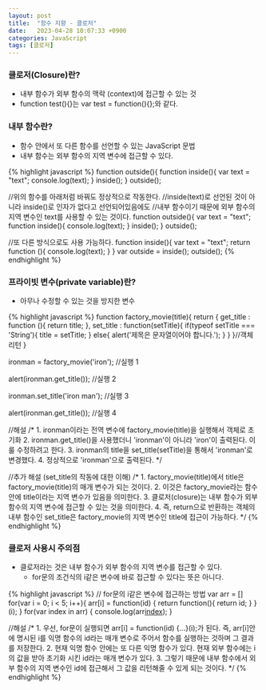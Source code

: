 ```yaml
---
layout: post
title:  "함수 지향 - 클로저"
date:   2023-04-28 10:07:33 +0900
categories: JavaScript
tags: [클로저]
---
```


### 클로저(Closure)란?

- 내부 함수가 외부 함수의 맥락 (context)에 접근할 수 있는 것
- function test(){}는 var test = function(){};와 같다.
                
### 내부 함수란?

- 함수 안에서 또 다른 함수를 선언할 수 있는 JavaScript 문법
- 내부 함수는 외부 함수의 지역 변수에 접근할 수 있다.

{% highlight javascript %}
function outside(){
    function inside(){
        var text = "text";
        console.log(text);
    }
    inside();
}
outside();

//위의 함수를 아래처럼 바꿔도 정상적으로 작동한다.
//inside(text)로 선언된 것이 아니라 inside()로 인자가 없다고 선언되어있음에도
//내부 함수이기 때문에 외부 함수의 지역 변수인 text를 사용할 수 있는 것이다.
function outside(){
    var text = "text";
    function inside(){
        console.log(text);
    }
    inside();
}
outside();

//또 다른 방식으로도 사용 가능하다.
function inside(){
    var text = "text";
    return function (){ console.log(text); }
}
var outside = inside();
outside();
{% endhighlight %}
                
### 프라이빗 변수(private variable)란?

- 아무나 수정할 수 있는 것을 방지한 변수

{% highlight javascript %}
function factory_movie(title){
    return {
        get_title : function (){
            return title;
        },
        set_title : function(setTitle){
            if(typeof setTitle === 'String'){
                title = setTitle;
            }
            else{
                alert('제목은 문자열이어야 합니다.');
            }
        }
    }//객체 리턴
}

ironman = factory_movie('iron'); //실행 1

alert(ironman.get_title()); //실행 2

ironman.set_title('iron man'); //실행 3

alert(ironman.get_title()); //실행 4

//해설
/*
    1. ironman이라는 전역 변수에 factory_movie(title)을 실행해서 객체로 초기화
    2. ironman.get_title()을 사용했더니 'ironman'이 아니라 'iron'이 출력된다. 이룰 수정하려고 한다.
    3. ironman의 title을 set_title(setTitle)을 통해서 'ironman'로 변경했다.
    4. 정상적으로 'ironman'으로 출력된다.
*/

//추가 해설 (set_title의 작동에 대한 이해)
/*
    1. factory_movie(title)에서 title은 factory_movie(title)의 매개 변수가 되는 것이다.
    2. 이것은 factory_movie라는 함수 안에 title이라는 지역 변수가 있음을 의미한다.
    3. 클로저(closure)는 내부 함수가 외부 함수의 지역 변수에 접근할 수 있는 것을 의미한다.
    4. 즉, return으로 반환하는 객체의 내부 함수인 set_title은 factory_movie의 지역 변수인 title에 접근이 가능하다.
*/
{% endhighlight %}
                
### 클로저 사용시 주의점

- 클로저라는 것은 내부 함수가 외부 함수의 지역 변수를 접근할 수 있다.
    - for문의 조건식의 i같은 변수에 바로 접근할 수 있다는 뜻은 아니다.  

{% highlight javascript %}
// for문의 i같은 변수에 접근하는 방법
var arr = []
for(var i = 0; i < 5; i++){
    arr[i] = function(id) {
        return function(){
            return id;
        }
    }(i);
}
for(var index in arr) {
    console.log(arr[index]());
}

//해설
/*
    1. 우선, for문이 실행되면 arr[i] = function(id) {...}(i);가 된다.
       즉, arr[i]안에 명시된 i를 익명 함수의 id라는 매개 변수로 주어서
       함수를 실행하는 것하며 그 결과를 저장한다.
    2. 현재 익명 함수 안에는 또 다른 익명 함수가 있다.
       현재 외부 함수에는 i의 값을 받아 초기화 시킨 id라는 매개 변수가 있다.
    3. 그렇기 때문에 내부 함수에서 외부 함수의 지역 변수인 id에 접근해서
       그 값을 리턴해줄 수 있게 되는 것이다.
*/
{% endhighlight %}